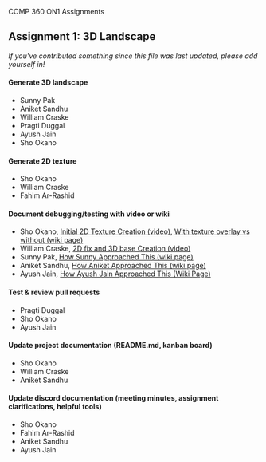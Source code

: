 COMP 360 ON1 Assignments


## Assignment 1: 3D Landscape
*If you've contributed something since this file was last updated, please add yourself in!*

#### Generate 3D landscape
- Sunny Pak
- Aniket Sandhu
- William Craske
- Pragti Duggal
- Ayush Jain
- Sho Okano

#### Generate 2D texture
- Sho Okano
- William Craske
- Fahim Ar-Rashid

#### Document debugging/testing with video or wiki
- Sho Okano, [Initial 2D Texture Creation (video)](https://youtu.be/Hb5TNBVI_qE), [With texture overlay vs without (wiki page)](https://github.com/360-g5/assignments/wiki/With-texture-overlay-vs-without)
- William Craske, [2D fix and 3D base Creation (video)](https://www.youtube.com/watch?v=Jn8QvWzMxn8)
- Sunny Pak, [How Sunny Approached This (wiki page)](https://github.com/360-g5/assignments/wiki/How-Sunny-Approached-This)
- Aniket Sandhu, [How Aniket Approached This (wiki page)](https://github.com/360-g5/assignments/wiki/How-Aniket-Approached-This)
- Ayush Jain, [How Ayush Jain Approached This (Wiki Page) ](https://github.com/360-g5/assignments/wiki/How-Ayush-Jain-Approached-This)

#### Test & review pull requests
- Pragti Duggal
- Sho Okano
- Ayush Jain
  
#### Update project documentation (README.md, kanban board)
- Sho Okano
- William Craske
- Aniket Sandhu

#### Update discord documentation (meeting minutes, assignment clarifications, helpful tools) 
- Sho Okano
- Fahim Ar-Rashid
- Aniket Sandhu
- Ayush Jain
